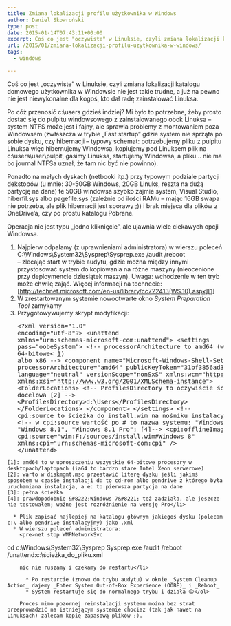 ```yaml
---
title: Zmiana lokalizacji profilu użytkownika w Windows
author: Daniel Skowroński
type: post
date: 2015-01-14T07:43:11+00:00
excerpt: Coś co jest "oczywiste" w Linuksie, czyli zmiana lokalizacji katalogu domowego użytkownika w Windowsie nie jest takie trudne, a już na pewno nie jest niewykonalne dla kogoś, kto dał radę zainstalować Linuksa.
url: /2015/01/zmiana-lokalizacji-profilu-uzytkownika-w-windows/
tags:
  - windows

---
```

Coś co jest &#8222;oczywiste&#8221; w Linuksie, czyli zmiana lokalizacji katalogu domowego użytkownika w Windowsie nie jest takie trudne, a już na pewno nie jest niewykonalne dla kogoś, kto dał radę zainstalować Linuksa.

Po cóż przenosić c:\users gdzieś indziej? Mi było to potrzebne, żeby prosto dostać się do pulpitu windowsowego z zainstalowanego obok Linuksa &#8211; system NTFS może jest i fajny, ale sprawia problemy z montowaniem poza Windowsem (zwłaszcza w trybie &#8222;Fast startup&#8221; gdzie system nie sprząta po sobie dysku, czy hibernacji &#8211; typowy schemat: potrzebujemy pliku z pulpitu Linuksa więc hibernujemy Windowsa, kopiujemy pod Linuksem plik na c:\users\user\pulpit, gasimy Linuksa, startujemy Windowsa, a pliku&#8230; nie ma bo journal NTFSa uznał, że tam nic być nie powinno).

Ponadto na małych dyskach (netbooki itp.) przy typowym podziale partycji dekstopów (u mnie: 30-50GB Windows, 20GB Linuks, reszta na dużą partycję na dane) te 50GB windowsa szybko zajmie system, Visual Studio, hiberfil.sys albo pagefile.sys (zależnie od ilości RAMu &#8211; mając 16GB swapa nie potrzeba, ale plik hibernacji jest sporawy ;)) i brak miejsca dla plików z OneDrive&#8217;a, czy po prostu katalogu Pobrane\.

Operacja nie jest typu &#8222;jedno kliknięcie&#8221;, ale ujawnia wiele ciekawych opcji Windowsa.

  1. Najpierw odpalamy (z uprawnieniami administratora) w wierszu poleceń  
    <span class="lang:default EnlighterJSRAW  crayon-inline ">C:\Windows\System32\Sysprep\Sysprep.exe /audit /reboot</span>  
    &#8211; zlecając start w trybie audytu, gdzie można między innymi przystosować system do kopiowania na różne maszyny (nieocenione przy deploymencie dziesiątek maszyn). Uwaga: wchodzenie w ten tryb może chwilę zająć. Więcej informacji na technecie: [http://technet.microsoft.com/en-us/library/cc722413(WS.10).aspx][1]
  2. W zrestartowanym systemie nowootwarte okno _System Preparation Tool_ zamykamy
  3. Przygotowywujemy skrypt modyfikacji: <pre class="lang:xhtml EnlighterJSRAW ">&lt;?xml version="1.0" encoding="utf-8"?&gt;
&lt;unattend xmlns="urn:schemas-microsoft-com:unattend"&gt;
&lt;settings pass="oobeSystem"&gt;
&lt;!-- processorArchitecture to amd64 (wszystkie 64-bitowe&lt; [1]) albo x86 --&gt;
&lt;component name="Microsoft-Windows-Shell-Setup" processorArchitecture="amd64"
 publicKeyToken="31bf3856ad364e35" language="neutral" versionScope="nonSxS"
 xmlns:wcm="http://schemas.microsoft.com/WMIConfig/2002/State" 
xmlns:xsi="http://www.w3.org/2001/XMLSchema-instance"&gt;
&lt;FolderLocations&gt;
&lt;!-- ProfilesDirectory to oczywiście ścieżka docelowa [2] --&gt;
&lt;ProfilesDirectory&gt;d:\Users&lt;/ProfilesDirectory&gt;
&lt;/FolderLocations&gt;
&lt;/component&gt;
&lt;/settings&gt;
&lt;!-- cpi:source to ścieżka do install.wim na nośniku instalacyjnym [3] --&gt;
&lt;!-- w cpi:source wartość po # to nazwa systemu: "Windows 8", "Windows 8.1", 
"Windows 8.1 Pro"; [4]--&gt;
&lt;cpi:offlineImage cpi:source="wim:F:/sources/install.wim#Windows 8" 
xmlns:cpi="urn:schemas-microsoft-com:cpi" /&gt;
&lt;/unattend&gt;</pre>
    
    [1]: amd64 to w uproszczeniu wszystkie 64-bitowe procesory w desktopach/laptopach (ia64 to bardzo stare Intel Xeon serwerowe)  
    [2]: warto w diskmgmt.msc przestawić literę dysku jeśli jakimś sposobem w czasie instalacji d: to cd-rom albo pendrive z którego była uruchamiana instalacja, a e: to pierwsza partycja na dane  
    [3]: pełna ścieżka  
    [4]: prawdopodobnie &#8222;Windows 7&#8221; też zadziała, ale jeszcze nie testowałem; ważne jest rozróżnienie na wersję Pro</li> 
    
      * Plik zapisać najlepiej na katalogu głównym jakiegoś dysku (polecam c:\ albo pendrive instalacyjny) jako .xml
      * W wierszu poleceń administratora: 
        <pre>net stop WMPNetworkSvc
cd c:\Windows\System32\Sysprep
Sysprep.exe /audit /reboot /unattend:c:\ścieżka_do_pliku.xml</pre>
        
        nic nie ruszamy i czekamy do restartu</li> 
        
          * Po restarcie (znowu do trybu audytu) w oknie _System Cleanup Action_ dajemy _Enter System Out-of-Box Experience (OOBE)_ i _Reboot_
          * System restartuje się do normalnego trybu i działa 😉</ol> 
        
        Proces mimo pozornej reinstalacji systemu można bez strat przeprowadzić na istniejącym systemie chociaż (tak jak nawet na Linuksach) zalecam kopię zapasową plików ;).

 [1]: http://technet.microsoft.com/en-us/library/cc722413(WS.10).aspx "http://technet.microsoft.com/en-us/library/cc722413(WS.10).aspx"